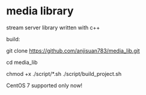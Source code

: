 # media library
stream server library written with c++

build:

git clone https://github.com/anjisuan783/media_lib.git

cd media_lib

chmod +x ./script/*.sh
./script/build_project.sh

CentOS 7 supported only now!
